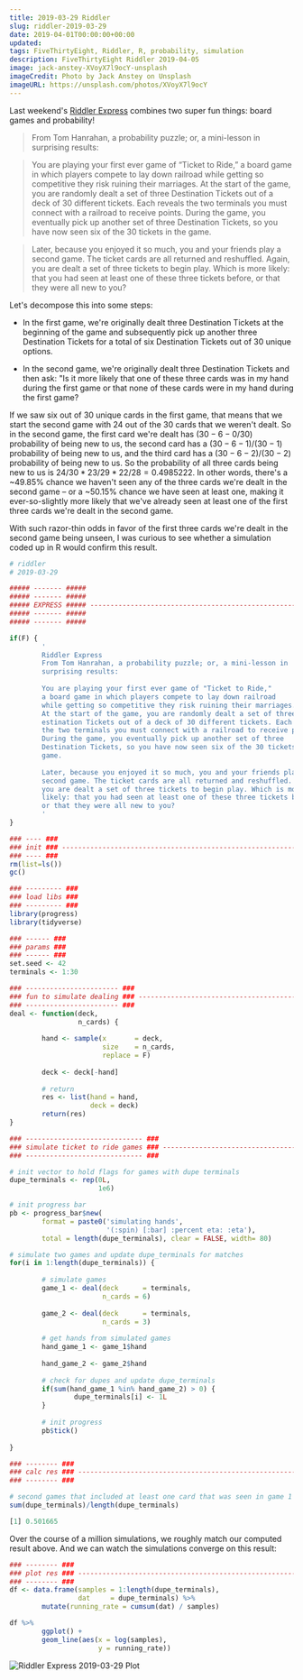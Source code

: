 ```yaml
---
title: 2019-03-29 Riddler
slug: riddler-2019-03-29
date: 2019-04-01T00:00:00+00:00
updated:
tags: FiveThirtyEight, Riddler, R, probability, simulation
description: FiveThirtyEight Riddler 2019-04-05
image: jack-anstey-XVoyX7l9ocY-unsplash
imageCredit: Photo by Jack Anstey on Unsplash
imageURL: https://unsplash.com/photos/XVoyX7l9ocY
---
```


Last weekend's [Riddler Express](https://fivethirtyeight.com/features/can-you-win-a-spelling-bee-if-you-know-99-percent-of-the-words/) combines two super fun things: board games and probability!

> From Tom Hanrahan, a probability puzzle; or, a mini-lesson in surprising results:

> You are playing your first ever game of “Ticket to Ride,” a board game in which players compete to lay down railroad while getting so competitive they risk ruining their marriages. At the start of the game, you are randomly dealt a set of three Destination Tickets out of a deck of 30 different tickets. Each reveals the two terminals you must connect with a railroad to receive points. During the game, you eventually pick up another set of three Destination Tickets, so you have now seen six of the 30 tickets in the game.

> Later, because you enjoyed it so much, you and your friends play a second game. The ticket cards are all returned and reshuffled. Again, you are dealt a set of three tickets to begin play. Which is more likely: that you had seen at least one of these three tickets before, or that they were all new to you?

Let's decompose this into some steps:

* In the first game, we're originally dealt three Destination Tickets at the beginning of the game and subsequently pick up another three Destination Tickets for a total of six Destination Tickets out of 30 unique options.

* In the second game, we're originally dealt three Destination Tickets and then ask: "Is it more likely that one of these three cards was in my hand during the first game or that none of these cards were in my hand during the first game?

If we saw six out of 30 unique cards in the first game, that means that we start the second game with 24 out of the 30 cards that we weren't dealt. So in the second game, the first card we're dealt has $(30-6-0/30)$ probability of being new to us, the second card has a $(30-6-1)/(30-1)$ probability of being new to us, and the third card has a $(30-6-2)/(30-2)$ probability of being new to us. So the probability of all three cards being new to us is $24/30 * 23/29 * 22/28 = 0.4985222$. In other words, there's a ~49.85% chance we haven't seen any of the three cards we're dealt in the second game &ndash; or a ~50.15% chance we have seen at least one, making it ever-so-slightly more likely that we've already seen at least one of the first three cards we're dealt in the second game.

With such razor-thin odds in favor of the first three cards we're dealt in the second game being unseen, I was curious to see whether a simulation coded up in R would confirm this result.

```r
# riddler
# 2019-03-29

##### ------- #####
##### ------- #####
##### EXPRESS ##### -----------------------------------------------------------
##### ------- #####
##### ------- #####

if(F) {
        '
        Riddler Express
        From Tom Hanrahan, a probability puzzle; or, a mini-lesson in 
        surprising results:
        
        You are playing your first ever game of "Ticket to Ride," 
        a board game in which players compete to lay down railroad
        while getting so competitive they risk ruining their marriages.
        At the start of the game, you are randomly dealt a set of three D
        estination Tickets out of a deck of 30 different tickets. Each reveals
        the two terminals you must connect with a railroad to receive points. 
        During the game, you eventually pick up another set of three 
        Destination Tickets, so you have now seen six of the 30 tickets in the 
        game.
        
        Later, because you enjoyed it so much, you and your friends play a 
        second game. The ticket cards are all returned and reshuffled. Again,
        you are dealt a set of three tickets to begin play. Which is more 
        likely: that you had seen at least one of these three tickets before, 
        or that they were all new to you?
        '
}

### ---- ###
### init ### ------------------------------------------------------------------
### ---- ###
rm(list=ls())
gc()

### --------- ###
### load libs ###
### --------- ###
library(progress)
library(tidyverse)

### ------ ###
### params ###
### ------ ###
set.seed <- 42
terminals <- 1:30

### ----------------------- ###
### fun to simulate dealing ### -----------------------------------------------
### ----------------------- ###
deal <- function(deck,
                 n_cards) {
        
        hand <- sample(x       = deck,
                       size    = n_cards,
                       replace = F)
        
        deck <- deck[-hand]
        
        # return
        res <- list(hand = hand,
                    deck = deck)
        return(res)
}

### ----------------------------- ###
### simulate ticket to ride games ### -----------------------------------------
### ----------------------------- ###

# init vector to hold flags for games with dupe terminals
dupe_terminals <- rep(0L,
                      1e6)

# init progress bar
pb <- progress_bar$new(
        format = paste0('simulating hands',
                        '(:spin) [:bar] :percent eta: :eta'),
        total = length(dupe_terminals), clear = FALSE, width= 80)

# simulate two games and update dupe_terminals for matches
for(i in 1:length(dupe_terminals)) {
        
        # simulate games
        game_1 <- deal(deck      = terminals, 
                       n_cards = 6)
        
        game_2 <- deal(deck      = terminals, 
                       n_cards = 3)
        
        # get hands from simulated games
        hand_game_1 <- game_1$hand
        
        hand_game_2 <- game_2$hand
        
        # check for dupes and update dupe_terminals
        if(sum(hand_game_1 %in% hand_game_2) > 0) {
                dupe_terminals[i] <- 1L
        }
        
        # init progress
        pb$tick()
        
}

### -------- ###
### calc res ### --------------------------------------------------------------
### -------- ###

# second games that included at least one card that was seen in game 1
sum(dupe_terminals)/length(dupe_terminals)
```

```r
[1] 0.501665
```

Over the course of a million simulations, we roughly match our computed result above. And we can watch the simulations converge on this result:

```r
### -------- ###
### plot res ### --------------------------------------------------------------
### -------- ###
df <- data.frame(samples = 1:length(dupe_terminals),
                 dat     = dupe_terminals) %>%
        mutate(running_rate = cumsum(dat) / samples)

df %>%
        ggplot() +
        geom_line(aes(x = log(samples),
                      y = running_rate))

```

![Riddler Express 2019-03-29 Plot](../../theme/assets_images/riddler_express_2019-03-29.png "Riddler Express 2019-03-29 Plot")